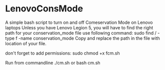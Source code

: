 # LenovoConsMode
A simple bash script to turn on and off Comeservation Mode on Lenovo laptops
Unless you have Lenovo Legion 5, you will have to find the right path for your conservation_mode file
use following command:
sudo find / -type f -name conservation_mode
Copy and replace the path in the file with location of your file.

don't forget to add permissions:
sudo chmod +x fcm.sh

Run from commandline ./cm.sh or bash cm.sh
